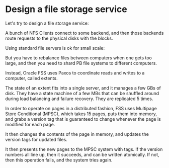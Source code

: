 # Design a file storage service

Let's try to design a file storage service:

A bunch of NFS Clients connect to some backend, and then those backends route requests to the physical disks with the blocks.

Using standard file servers is ok for small scale:

But you have to rebalance files between computers when one gets too large, and then you need to shard PB file systems to different computers.

Instead, Oracle FSS uses Paxos to coordinate reads and writes to a computer, called extents.

The state of an extent fits into a single server, and it manages a few GBs of disk. They have a state machine of a few MBs that can be shuffled around during load balancing and failure recovery. They are replicated 5 times.

In order to operate on pages in a distributed fashion, FSS uses Multipage Store Conditional (MPSC), which takes 15 pages, puts them into memory, and grabs a version tag that is guaranteed to change whenever the page is modified for each page.

It then changes the contents of the page in memory, and updates the version tags for updated files.

It then presents the new pages to the MPSC system with tags. If the version numbers all line up, then it succeeds, and can be written atomically. If not, then this operation fails, and the system tries again.
